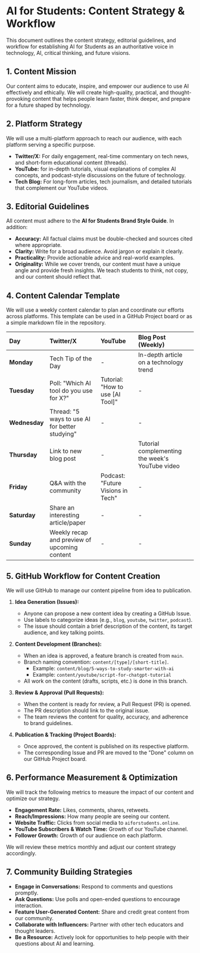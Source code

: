 # AI for Students: Content Strategy & Workflow

This document outlines the content strategy, editorial guidelines, and workflow for establishing AI for Students as an authoritative voice in technology, AI, critical thinking, and future visions.

## 1. Content Mission

Our content aims to educate, inspire, and empower our audience to use AI effectively and ethically. We will create high-quality, practical, and thought-provoking content that helps people learn faster, think deeper, and prepare for a future shaped by technology.

## 2. Platform Strategy

We will use a multi-platform approach to reach our audience, with each platform serving a specific purpose.

- **Twitter/X:** For daily engagement, real-time commentary on tech news, and short-form educational content (threads).
- **YouTube:** for in-depth tutorials, visual explanations of complex AI concepts, and podcast-style discussions on the future of technology.
- **Tech Blog:** For long-form articles, tech journalism, and detailed tutorials that complement our YouTube videos.

## 3. Editorial Guidelines

All content must adhere to the **AI for Students Brand Style Guide**. In addition:

- **Accuracy:** All factual claims must be double-checked and sources cited where appropriate.
- **Clarity:** Write for a broad audience. Avoid jargon or explain it clearly.
- **Practicality:** Provide actionable advice and real-world examples.
- **Originality:** While we cover trends, our content must have a unique angle and provide fresh insights. We teach students to think, not copy, and our content should reflect that.

## 4. Content Calendar Template

We will use a weekly content calendar to plan and coordinate our efforts across platforms. This template can be used in a GitHub Project board or as a simple markdown file in the repository.

| Day       | Twitter/X                                       | YouTube                                | Blog Post (Weekly)                               |
| :-------- | :---------------------------------------------- | :------------------------------------- | :----------------------------------------------- |
| **Monday**  | Tech Tip of the Day                             | -                                      | In-depth article on a technology trend           |
| **Tuesday** | Poll: "Which AI tool do you use for X?"         | Tutorial: "How to use [AI Tool]"       | -                                                |
| **Wednesday**| Thread: "5 ways to use AI for better studying"    | -                                      | -                                                |
| **Thursday**| Link to new blog post                           | -                                      | Tutorial complementing the week's YouTube video |
| **Friday**  | Q&A with the community                          | Podcast: "Future Visions in Tech"      | -                                                |
| **Saturday**| Share an interesting article/paper              | -                                      | -                                                |
| **Sunday**  | Weekly recap and preview of upcoming content    | -                                      | -                                                |

## 5. GitHub Workflow for Content Creation

We will use GitHub to manage our content pipeline from idea to publication.

1.  **Idea Generation (Issues):**
    -   Anyone can propose a new content idea by creating a GitHub Issue.
    -   Use labels to categorize ideas (e.g., `blog`, `youtube`, `twitter`, `podcast`).
    -   The issue should contain a brief description of the content, its target audience, and key talking points.

2.  **Content Development (Branches):**
    -   When an idea is approved, a feature branch is created from `main`.
    -   Branch naming convention: `content/[type]/[short-title]`.
        -   Example: `content/blog/5-ways-to-study-smarter-with-ai`
        -   Example: `content/youtube/script-for-chatgpt-tutorial`
    -   All work on the content (drafts, scripts, etc.) is done in this branch.

3.  **Review & Approval (Pull Requests):**
    -   When the content is ready for review, a Pull Request (PR) is opened.
    -   The PR description should link to the original issue.
    -   The team reviews the content for quality, accuracy, and adherence to brand guidelines.

4.  **Publication & Tracking (Project Boards):**
    -   Once approved, the content is published on its respective platform.
    -   The corresponding Issue and PR are moved to the "Done" column on our GitHub Project board.

## 6. Performance Measurement & Optimization

We will track the following metrics to measure the impact of our content and optimize our strategy.

-   **Engagement Rate:** Likes, comments, shares, retweets.
-   **Reach/Impressions:** How many people are seeing our content.
-   **Website Traffic:** Clicks from social media to `aiforstudents.online`.
-   **YouTube Subscribers & Watch Time:** Growth of our YouTube channel.
-   **Follower Growth:** Growth of our audience on each platform.

We will review these metrics monthly and adjust our content strategy accordingly.

## 7. Community Building Strategies

-   **Engage in Conversations:** Respond to comments and questions promptly.
-   **Ask Questions:** Use polls and open-ended questions to encourage interaction.
-   **Feature User-Generated Content:** Share and credit great content from our community.
-   **Collaborate with Influencers:** Partner with other tech educators and thought leaders.
-   **Be a Resource:** Actively look for opportunities to help people with their questions about AI and learning.
